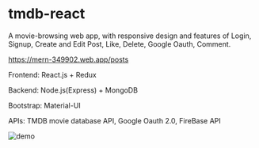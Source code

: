 # tmdb-react

A movie-browsing web app, with responsive design and features of Login, Signup, Create and Edit Post, Like, Delete, Google Oauth, Comment.

https://mern-349902.web.app/posts

Frontend: React.js + Redux

Backend: Node.js(Express) + MongoDB

Bootstrap: Material-UI

APIs: TMDB movie database API, Google Oauth 2.0, FireBase API

![demo](/Users/alex/Desktop/Frontend/tmdb/demo.png)



